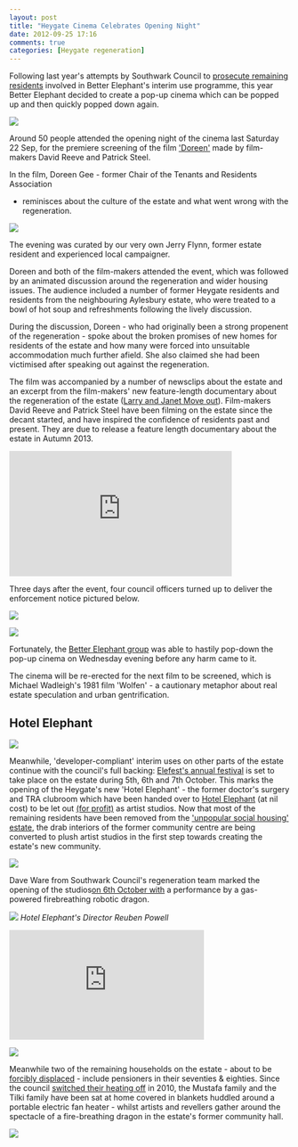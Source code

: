 ```yaml
---
layout: post
title: "Heygate Cinema Celebrates Opening Night"
date: 2012-09-25 17:16
comments: true
categories: [Heygate regeneration]
---
```


Following last year's attempts by Southwark Council to <a 
href="http://betterelephant.github.io/images/unauthorised_activities.pdf">prosecute 
remaining residents</a> involved in Better Elephant's interim use programme, 
this year Better Elephant decided to create a pop-up cinema which can be popped 
up and then quickly popped down again.

![](http://betterelephant.github.io/images/heygate_cinema.JPG)

Around 50 people attended the opening night of the cinema last Saturday 22 Sep, 
for the premiere screening of the film ['Doreen'](http://youtu.be/CnkVzJXibyI) 
made by film-makers David Reeve and Patrick Steel.


In the film, Doreen Gee - former Chair of the Tenants and Residents Association 
- reminisces about the culture of the estate and what went wrong with the 
  regeneration.

![](http://betterelephant.github.io/images/heygate_cinema2.JPG)

The evening was curated by our very own Jerry Flynn, former estate resident and 
experienced local campaigner.

Doreen and both of the film-makers attended the event, which was followed by an 
animated discussion around the regeneration and wider housing issues. The 
audience included a number of former Heygate residents and residents from the 
neighbouring Aylesbury estate, who were treated to a bowl of hot soup and 
refreshments following the lively discussion.

During the discussion, Doreen - who had originally been a strong propenent of 
the regeneration - spoke about the broken promises of new homes for residents 
of the estate and how many were forced into unsuitable accommodation much 
further afield. She also claimed she had been victimised after speaking out 
against the regeneration.

The film was accompanied by a number of newsclips about the estate and an 
excerpt from the film-makers' new feature-length documentary about the 
regeneration of the estate ([Larry and Janet Move 
out](http://larryandjanetmoveout.com)).  Film-makers David Reeve and Patrick 
Steel have been filming on the estate since the decant started, and have 
inspired the confidence of residents past and present.  They are due to release 
a feature length documentary about the estate in Autumn 2013.

<iframe width="400" height="225" 
src="https://www.youtube.com/embed/sl2rSodPHV8" frameborder="0" 
allowfullscreen></iframe>

Three days after the event, four council officers turned up to deliver the 
enforcement notice pictured below.

![](http://betterelephant.github.io/images/CinemaNotice.JPG)

![](http://alicecalcagno.files.wordpress.com/2012/09/dsc_9857-2.jpg)

Fortunately, the <a href="http://betterelephant.github.io/space">Better Elephant 
group</a> was able to hastily pop-down the pop-up cinema on Wednesday evening 
before any harm came to it.

The cinema will be re-erected for the next film to be screened, which is 
Michael Wadleigh's 1981 film 'Wolfen' - a cautionary metaphor about real estate 
speculation and urban gentrification.

## Hotel Elephant

![](http://betterelephant.github.io/images/daveware.jpg)

Meanwhile, 'developer-compliant' interim uses on other parts of the estate 
continue with the council's full backing: <a 
href="http://elefest.org/">Elefest's annual festival</a> is set to take place 
on the estate during 5th, 6th and 7th October. This marks the opening of the 
Heygate's new 'Hotel Elephant' - the former doctor's surgery and TRA clubroom 
which have been handed over to [Hotel 
Elephant](http://www.hotelelephant.co.uk/) (at nil cost) to be let out [(for 
profit)](http://www.hotelelephant.co.uk/studio-space/) as artist studios. Now 
that most of the remaining residents have been removed from the <a 
href="http://www.bbc.co.uk/news/uk-england-london-19371334">'unpopular social 
housing' estate</a>, the drab interiors of the former community centre are 
being converted to plush artist studios in the first step towards creating the 
estate's new
community.


![](http://betterelephant.github.io/images/daveware2.jpg)

Dave Ware from Southwark Council's regeneration team marked the opening of the 
studios<a href="http://www.elefest.org/event/hotel-elephant-launch/">on 6th 
October with</a> a performance by a gas-powered firebreathing robotic dragon. 

![](http://betterelephant.github.io/images/hotelelephant.jpg)
*Hotel Elephant's Director Reuben Powell*

<iframe width="350" height="197" src="https://www.youtube.com/embed/DymdD3Nq-e0" frameborder="0" allowfullscreen></iframe>

![](http://betterelephant.github.com/images/mrstilki.jpg)

Meanwhile two of the remaining households on the estate - about to be <a 
href="http://heygate.github.io/displacement.html">forcibly displaced</a> - 
include pensioners in their seventies & eighties. Since the council <a 
href="http://www.southwarknews.co.uk/00,news,19279,185,00.htm">switched their 
heating off</a> in 2010, the Mustafa family and the Tilki family have been sat 
at home covered in blankets huddled around a portable electric fan heater - 
whilst artists and revellers gather around the spectacle of a fire-breathing 
dragon in the estate's former community hall. 

![](http://heygate.github.io/img/mrsmustafa.jpg)


